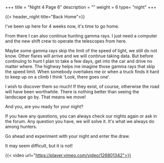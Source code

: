 +++
title = "Night 4 Page 6"
description = ""
weight = 6
type= "night"
+++

{{< header_night title="Back Home">}}

I've been up here for 4 weeks now, it's time to go home.

From there I can also continue hunting gamma rays. I just need a computer and the new shift crew to operate the telescopes from here.

Maybe some gamma rays skip the limit of the speed of light, we still do not know. Other flares will arrive and we will continue taking data. But before continuing to hunt I plan to take a few days, get into the car and drive no matter where. The highway helps me imagine those gamma rays that skip the speed limit. When somebody overtakes me or when a truck finds it hard to keep up on a climb I think 'Look, there goes one'.

I wish to discover them so much! If they exist, of course, otherwise the road will have been worthwhile. There is nothing better than seeing the landscape go by. That means we move!

And you, are you ready for your night?

If you have any questions, you can always check our nights again or ask in the forum. Any question you have, we will solve it. It's what we always do among hunters.

Go ahead and experiment with your night and enter the draw.

It may seem difficult, but it is not!

{{< video url="https://player.vimeo.com/video/126801342">}}
